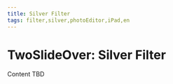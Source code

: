 ```yaml
---
title: Silver Filter
tags: filter,silver,photoEditor,iPad,en
---
```


# TwoSlideOver: Silver Filter

Content TBD
